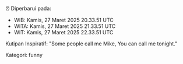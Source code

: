 ⏰ Diperbarui pada:
- WIB: Kamis, 27 Maret 2025 20.33.51 UTC
- WITA: Kamis, 27 Maret 2025 21.33.51 UTC
- WIT: Kamis, 27 Maret 2025 22.33.51 UTC

Kutipan Inspiratif:
"Some people call me Mike, You can call me tonight."


Kategori: funny

